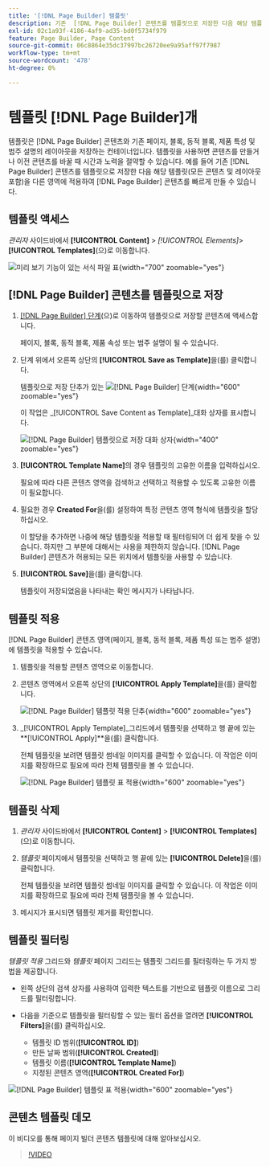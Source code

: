 ```yaml
---
title: '[!DNL Page Builder] 템플릿'
description: 기존  [!DNL Page Builder] 콘텐츠를 템플릿으로 저장한 다음 해당 템플릿을 다른 영역에 적용하는 방법에 대해 알아봅니다.
exl-id: 02c1a93f-4186-4af9-ad35-bd0f5734f979
feature: Page Builder, Page Content
source-git-commit: 06c8864e35dc37997bc26720ee9a95aff97f7987
workflow-type: tm+mt
source-wordcount: '478'
ht-degree: 0%

---
```


# 템플릿 [!DNL Page Builder]개

템플릿은 [!DNL Page Builder] 콘텐츠와 기존 페이지, 블록, 동적 블록, 제품 특성 및 범주 설명의 레이아웃을 저장하는 컨테이너입니다. 템플릿을 사용하면 콘텐츠를 만들거나 이전 콘텐츠를 바꿀 때 시간과 노력을 절약할 수 있습니다. 예를 들어 기존 [!DNL Page Builder] 콘텐츠를 템플릿으로 저장한 다음 해당 템플릿(모든 콘텐츠 및 레이아웃 포함)을 다른 영역에 적용하여 [!DNL Page Builder] 콘텐츠를 빠르게 만들 수 있습니다.

## 템플릿 액세스

_관리자_ 사이드바에서 **[!UICONTROL Content]** > _[!UICONTROL Elements]_>**[!UICONTROL Templates]**(으)로 이동합니다.

![미리 보기 기능이 있는 서식 파일 표](./assets/templates-list.png){width="700" zoomable="yes"}

## [!DNL Page Builder] 콘텐츠를 템플릿으로 저장

1. [[!DNL Page Builder] 단계](workspace.md#stage)(으)로 이동하여 템플릿으로 저장할 콘텐츠에 액세스합니다.

   페이지, 블록, 동적 블록, 제품 속성 또는 범주 설명이 될 수 있습니다.

1. 단계 위에서 오른쪽 상단의 **[!UICONTROL Save as Template]**&#x200B;을(를) 클릭합니다.

   템플릿으로 저장 단추가 있는 ![[!DNL Page Builder] 단계](./assets/pb-templates-saveastemplate-button.png){width="600" zoomable="yes"}

   이 작업은 _[!UICONTROL Save Content as Template]_대화 상자를 표시합니다.

   ![[!DNL Page Builder] 템플릿으로 저장 대화 상자](./assets/pb-templates-save-dialog.png){width="400" zoomable="yes"}

1. **[!UICONTROL Template Name]**&#x200B;의 경우 템플릿의 고유한 이름을 입력하십시오.

   필요에 따라 다른 콘텐츠 영역을 검색하고 선택하고 적용할 수 있도록 고유한 이름이 필요합니다.

1. 필요한 경우 **Created For**&#x200B;을(를) 설정하여 특정 콘텐츠 영역 형식에 템플릿을 할당하십시오.

   이 할당을 추가하면 나중에 해당 템플릿을 적용할 때 필터링되어 더 쉽게 찾을 수 있습니다. 하지만 그 부분에 대해서는 사용을 제한하지 않습니다. [!DNL Page Builder] 콘텐츠가 허용되는 모든 위치에서 템플릿을 사용할 수 있습니다.

1. **[!UICONTROL Save]**&#x200B;을(를) 클릭합니다.

   템플릿이 저장되었음을 나타내는 확인 메시지가 나타납니다.

## 템플릿 적용

[!DNL Page Builder] 콘텐츠 영역(페이지, 블록, 동적 블록, 제품 특성 또는 범주 설명)에 템플릿을 적용할 수 있습니다.

1. 템플릿을 적용할 콘텐츠 영역으로 이동합니다.

1. 콘텐츠 영역에서 오른쪽 상단의 **[!UICONTROL Apply Template]**&#x200B;을(를) 클릭합니다.

   ![[!DNL Page Builder] 템플릿 적용 단추](./assets/pb-templates-applytemplate-button.png){width="600" zoomable="yes"}

1. _[!UICONTROL Apply Template]_그리드에서 템플릿을 선택하고 행 끝에 있는&#x200B;**[!UICONTROL Apply]**을(를) 클릭합니다.

   전체 템플릿을 보려면 템플릿 썸네일 이미지를 클릭할 수 있습니다. 이 작업은 이미지를 확장하므로 필요에 따라 전체 템플릿을 볼 수 있습니다.

   ![[!DNL Page Builder] 템플릿 표 적용](./assets/pb-templates-apply-slideout-nofilters.png){width="600" zoomable="yes"}

## 템플릿 삭제

1. _관리자_ 사이드바에서 **[!UICONTROL Content]** > **[!UICONTROL Templates]**(으)로 이동합니다.

1. _템플릿_ 페이지에서 템플릿을 선택하고 행 끝에 있는 **[!UICONTROL Delete]**&#x200B;을(를) 클릭합니다.

   전체 템플릿을 보려면 템플릿 썸네일 이미지를 클릭할 수 있습니다. 이 작업은 이미지를 확장하므로 필요에 따라 전체 템플릿을 볼 수 있습니다.

1. 메시지가 표시되면 템플릿 제거를 확인합니다.

## 템플릿 필터링

_템플릿 적용_ 그리드와 _템플릿_ 페이지 그리드는 템플릿 그리드를 필터링하는 두 가지 방법을 제공합니다.

- 왼쪽 상단의 검색 상자를 사용하여 입력한 텍스트를 기반으로 템플릿 이름으로 그리드를 필터링합니다.

- 다음을 기준으로 템플릿을 필터링할 수 있는 필터 옵션을 열려면 **[!UICONTROL Filters]**&#x200B;을(를) 클릭하십시오.

   - 템플릿 ID 범위(**[!UICONTROL ID]**)
   - 만든 날짜 범위(**[!UICONTROL Created]**)
   - 템플릿 이름(**[!UICONTROL Template Name]**)
   - 지정된 콘텐츠 영역(**[!UICONTROL Created For]**)

![[!DNL Page Builder] 템플릿 표 적용](./assets/pb-templates-apply-slideout-withfilters.png){width="600" zoomable="yes"}

## 콘텐츠 템플릿 데모

이 비디오를 통해 페이지 빌더 콘텐츠 템플릿에 대해 알아보십시오.

>[!VIDEO](https://video.tv.adobe.com/v/343787?quality=12)
